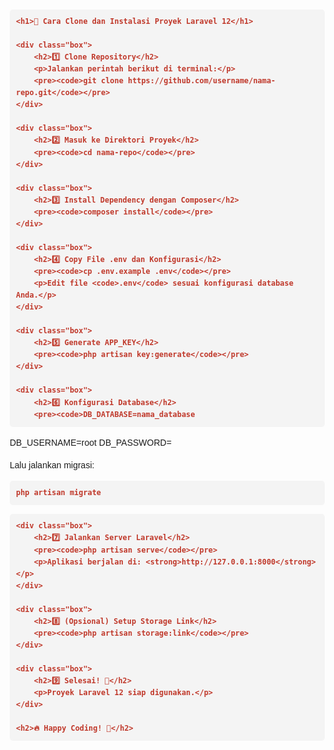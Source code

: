 <!DOCTYPE html>
<html lang="id">
<head>
    <meta charset="UTF-8">
    <meta name="viewport" content="width=device-width, initial-scale=1.0">
    <title>README - Instalasi Laravel 12</title>
    <style>
        body { font-family: Arial, sans-serif; line-height: 1.6; margin: 20px; }
        h1, h2 { color: #2c3e50; }
        pre { background: #f4f4f4; padding: 10px; border-radius: 5px; overflow-x: auto; }
        code { color: #c0392b; font-weight: bold; }
        .box { background: #ecf0f1; padding: 15px; border-left: 5px solid #3498db; margin-bottom: 15px; }
    </style>
</head>
<body>

    <h1>📌 Cara Clone dan Instalasi Proyek Laravel 12</h1>

    <div class="box">
        <h2>1️⃣ Clone Repository</h2>
        <p>Jalankan perintah berikut di terminal:</p>
        <pre><code>git clone https://github.com/username/nama-repo.git</code></pre>
    </div>

    <div class="box">
        <h2>2️⃣ Masuk ke Direktori Proyek</h2>
        <pre><code>cd nama-repo</code></pre>
    </div>

    <div class="box">
        <h2>3️⃣ Install Dependency dengan Composer</h2>
        <pre><code>composer install</code></pre>
    </div>

    <div class="box">
        <h2>4️⃣ Copy File .env dan Konfigurasi</h2>
        <pre><code>cp .env.example .env</code></pre>
        <p>Edit file <code>.env</code> sesuai konfigurasi database Anda.</p>
    </div>

    <div class="box">
        <h2>5️⃣ Generate APP_KEY</h2>
        <pre><code>php artisan key:generate</code></pre>
    </div>

    <div class="box">
        <h2>6️⃣ Konfigurasi Database</h2>
        <pre><code>DB_DATABASE=nama_database
DB_USERNAME=root
DB_PASSWORD=
        </code></pre>
        <p>Lalu jalankan migrasi:</p>
        <pre><code>php artisan migrate</code></pre>
    </div>

    <div class="box">
        <h2>7️⃣ Jalankan Server Laravel</h2>
        <pre><code>php artisan serve</code></pre>
        <p>Aplikasi berjalan di: <strong>http://127.0.0.1:8000</strong></p>
    </div>

    <div class="box">
        <h2>8️⃣ (Opsional) Setup Storage Link</h2>
        <pre><code>php artisan storage:link</code></pre>
    </div>

    <div class="box">
        <h2>9️⃣ Selesai! 🎉</h2>
        <p>Proyek Laravel 12 siap digunakan.</p>
    </div>

    <h2>🔥 Happy Coding! 🚀</h2>

</body>
</html>

